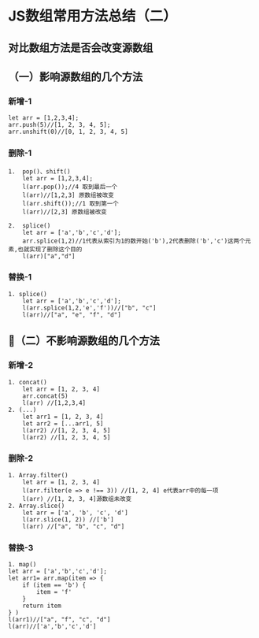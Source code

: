 # JS数组常用方法总结（二）

## 对比数组方法是否会改变源数组

## （一）影响源数组的几个方法

### 新增-1

    let arr = [1,2,3,4];
    arr.push(5)//[1, 2, 3, 4, 5];
    arr.unshift(0)//[0, 1, 2, 3, 4, 5]

### 删除-1

    1.  pop()、shift()
        let arr = [1,2,3,4];
        l(arr.pop());//4 取到最后一个
        l(arr)//[1,2,3] 原数组被改变
        l(arr.shift());//1 取到第一个
        l(arr)//[2,3] 原数组被改变

    2.  splice()
        let arr = ['a','b','c','d'];
        arr.splice(1,2)//1代表从索引为1的数开始('b'),2代表删除('b','c')这两个元素,也就实现了删除这个目的
        l(arr)["a","d"]

### 替换-1

    1. splice()
        let arr = ['a','b','c','d'];
        l(arr.splice(1,2,'e','f'))//["b", "c"]
        l(arr)//["a", "e", "f", "d"]

## （二）不影响源数组的几个方法

### 新增-2

    1. concat()
        let arr = [1, 2, 3, 4]
        arr.concat(5)
        l(arr) //[1,2,3,4]
    2. (...)
        let arr1 = [1, 2, 3, 4]
        let arr2 = [...arr1, 5]
        l(arr2) //[1, 2, 3, 4, 5]
        l(arr2) //[1, 2, 3, 4, 5]

### 删除-2

    1. Array.filter()
        let arr = [1, 2, 3, 4]
        l(arr.filter(e => e !== 3)) //[1, 2, 4] e代表arr中的每一项
        l(arr) //[1, 2, 3, 4]源数组未改变
    2. Array.slice()
        let arr = ['a', 'b', 'c', 'd']
        l(arr.slice(1, 2)) //['b']
        l(arr) //["a", "b", "c", "d"]

### 替换-3

    1. map()
    let arr = ['a','b','c','d'];
    let arr1= arr.map(item => {
        if (item == 'b') {
            item = 'f'
        }
        return item
    } )
    l(arr1)//["a", "f", "c", "d"]
    l(arr)//['a','b','c','d']